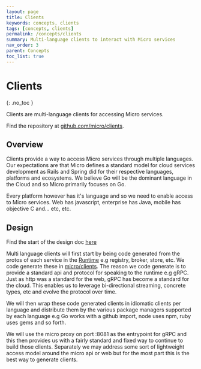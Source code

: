 ```yaml
---
layout: page
title: Clients
keywords: concepts, clients
tags: [concepts, clients]
permalink: /concepts/clients
summary: Multi-language clients to interact with Micro services
nav_order: 3
parent: Concepts
toc_list: true
---
```



# Clients
{: .no_toc }

Clients are multi-language clients for accessing Micro services.

Find the repository at [github.com/micro/clients](https://github.com/micro/clients).

## Overview

Clients provide a way to access Micro services through multiple languages. Our expectations are that Micro 
defines a standard model for cloud services development as Rails and Spring did for their respective 
languages, platforms and ecosystems. We believe Go will be the dominant language in the Cloud and so 
Micro primarily focuses on Go. 

Every platform however has it's language and so we need to enable 
access to Micro services. Web has javascript, enterprise has Java, mobile has objective C and... etc, etc.

## Design

Find the start of the design doc [here](https://github.com/m3o/dev/tree/master/design/clients)

Multi language clients will first start by being code generated from the protos of each service in the 
[Runtime](https://github.com/micro/micro) e.g registry, broker, store, etc. We code generate these in 
[micro/clients](https://github.com/micro/clients). The reason we code generate is to provide a standard api and protocol for speaking 
to the runtime e.g gRPC. Just as http was a standard for the web, gRPC has become a standard for the cloud. 
This enables us to leverage bi-directional streaming, concrete types, etc and evolve the protocol over time.

We will then wrap these code generated clients in idiomatic clients per language and distribute them by the 
various package managers supported by each language e.g Go works with a github import, node uses npm, 
ruby uses gems and so forth.

We will use the micro proxy on port :8081 as the entrypoint for gRPC and this then provides us with a fairly 
standard and fixed way to continue to build those clients. Separately we may address some sort of lightweight 
access model around the micro api or web but for the most part this is the best way to generate clients.

